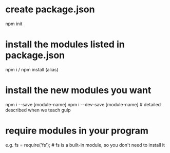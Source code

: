 # create package.json
npm init

# install the modules listed in package.json
npm i / npm install (alias)

# install the new modules you want
npm i --save [module-name]
npm i --dev-save [module-name] # detailed described when we teach gulp 

# require modules in your program
e.g.
fs = require('fs'); # fs is a built-in module, so you don't need to install it 

